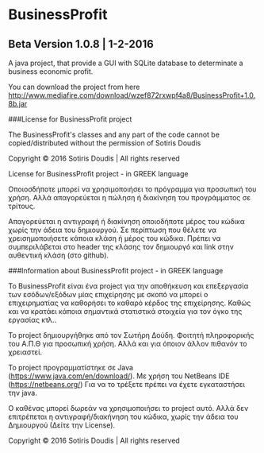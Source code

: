 # BusinessProfit

## Beta Version 1.0.8 | 1-2-2016

A java project, that provide a GUI with SQLite database to determinate a business economic profit.

You can download the project from here http://www.mediafire.com/download/wzef872rxwpf4a8/BusinessProfit+1.0.8b.jar

###License for BusinessProfit project

The BusinessProfit's classes and any part of the code 
cannot be copied/distributed without 
the permission of Sotiris Doudis

Copyright © 2016 Sotiris Doudis | All rights reserved

License for BusinessProfit project - in GREEK language

Οποιοσδήποτε μπορεί να χρησιμοποιήσει το πρόγραμμα για προσωπική του χρήση. 
Αλλά απαγoρεύεται η πώληση ή διακίνηση του προγράμματος σε τρίτους.

Aπαγορεύεται η αντιγραφή ή διακίνηση οποιοδήποτε μέρος του κώδικα χωρίς 
την άδεια του δημιουργού. 
Σε περίπτωση που θέλετε να χρεισημοποιήσετε κάποια κλάση ή μέρος του κώδικα.
Πρέπει να συμπεριλάβεται στο header της κλάσης τον δημιουργό και link στην
αυθεντική κλάση (στο github).

###Information about BusinessProfit project - in GREEK language
 
Το BusinessProfit είναι ένα project για την αποθήκευση και επεξεργασία
των εσόδων/εξόδων μίας επιχείρησης με σκοπό να μπορεί ο επιχειρηματίας να καθορήσει 
το καθαρό κέρδος της επιχείρησης. Καθώς και να κρατάει κάποια σημαντικά
στατιστικά στοιχεία για τον όγκο της εργασίας κτλ..
 
Το project δημιουργήθηκε από τον Σωτήρη Δούδη. Φοιτητή πληροφορικής του Α.Π.Θ
για προσωπική χρήση. Αλλά και για όποιον άλλον πιθανόν το χρειαστεί.

Το project προγραμματίστηκε σε Java (https://www.java.com/en/download/).
Με χρήση του NetBeans IDE (https://netbeans.org/)
Για να το τρέξετε πρέπει να έχετε εγκαταστήσει την java.
 
Ο καθένας μπορεί δωρεάν να χρησιμοποιήσει το project αυτό. Αλλά δεν επιτρέπεται
η αντιγραφή/διακήνηση του κώδικα, χωρίς την άδεια του Δημιουργού (Δείτε την License).

Copyright © 2016 Sotiris Doudis | All rights reserved
